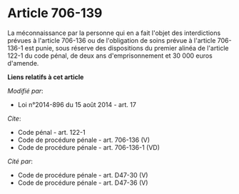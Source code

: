 # Article 706-139

La méconnaissance par la personne qui en a fait l'objet des interdictions prévues à l'article 706-136 ou de l'obligation de
soins prévue à l'article 706-136-1 est punie, sous réserve des dispositions du premier alinéa de l'article 122-1 du code
pénal, de deux ans d'emprisonnement et 30 000 euros d'amende.

**Liens relatifs à cet article**

_Modifié par_:

  - Loi n°2014-896 du 15 août 2014 - art. 17

_Cite_:

  - Code pénal - art. 122-1
  - Code de procédure pénale - art. 706-136 (V)
  - Code de procédure pénale - art. 706-136-1 (VD)

_Cité par_:

  - Code de procédure pénale - art. D47-30 (V)
  - Code de procédure pénale - art. D47-36 (V)
